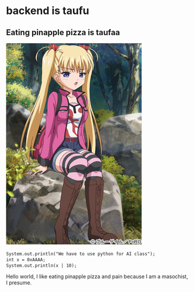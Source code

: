 # backend is taufu


## Eating pinapple pizza is taufaa

![Kawaii Shimai](/src/image.jpg)


	System.out.println("We have to use python for AI class");
	int x = 0xAAAA;
	System.out.println(x | 10);

Hello world, I like eating pinapple pizza and pain because I am a masochist, I presume.


